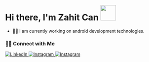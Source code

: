 # Hi there, I'm Zahit Can <img src="https://media.giphy.com/media/MtGAE4ZabBs4g/source.gif" width="50">

- 👨‍💻 I am currently working on android development technologies.

<h3> 🤝🏻 Connect with Me </h3>

<p><a href="https://www.linkedin.com/in/zahit-can-karaca-5942541b1/" target="_blank">
  <img alt="LinkedIn" src="https://img.shields.io/badge/linkedin-%230077B5.svg?&style=for-the-badge&logo=linkedin&logoColor=white" />
  </a>
  <a href="https://www.instagram.com/zhtcn_karaca" target="_blank">
    <img alt="Instagram" src="https://img.shields.io/badge/instagram-%23E4405F.svg?&style=for-the-badge&logo=instagram&logoColor=pink" />
  </a> 
 <a href="https://twitter.com/zhtcn_karaca" target="_blank">
   <img alt="Instagram" src="https://img.shields.io/badge/twitter-%230077B5.svg?&style=for-the-badge&logo=twitter&logoColor=white" />
  </a>

[instagram]: https://www.instagram.com/zhtcn_karaca
[twitter]: https://twitter.com/zhtcn_karaca
[linkedin]: https://www.linkedin.com/in/zahit-can-karaca-5942541b1/
